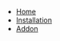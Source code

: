 <!-- docs/_sidebar.md -->

* [Home](/)
* [Installation](pages/Installation.md)
* [Addon](pages/Addon.md)